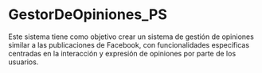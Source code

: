# GestorDeOpiniones_PS
Este sistema tiene como objetivo crear un sistema de gestión de opiniones similar a las publicaciones de Facebook, con funcionalidades específicas centradas en la interacción y expresión de opiniones por parte de los usuarios.

